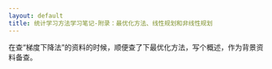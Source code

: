 ```yaml
---
layout: default
title: 统计学习方法学习笔记-附录：最优化方法、线性规划和非线性规划
---
```

在查“梯度下降法”的资料的时候，顺便查了下最优化方法，写个概述，作为背景资料备查。

